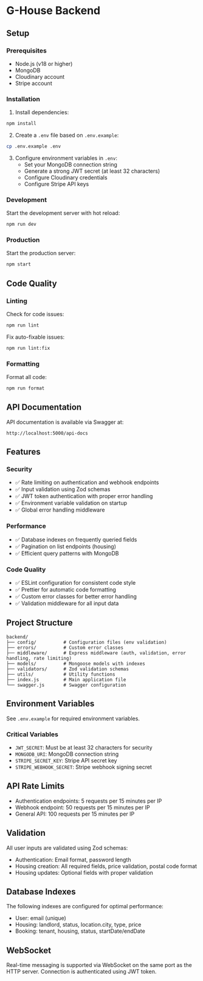 # G-House Backend

## Setup

### Prerequisites
- Node.js (v18 or higher)
- MongoDB
- Cloudinary account
- Stripe account

### Installation

1. Install dependencies:
```bash
npm install
```

2. Create a `.env` file based on `.env.example`:
```bash
cp .env.example .env
```

3. Configure environment variables in `.env`:
   - Set your MongoDB connection string
   - Generate a strong JWT secret (at least 32 characters)
   - Configure Cloudinary credentials
   - Configure Stripe API keys

### Development

Start the development server with hot reload:
```bash
npm run dev
```

### Production

Start the production server:
```bash
npm start
```

## Code Quality

### Linting

Check for code issues:
```bash
npm run lint
```

Fix auto-fixable issues:
```bash
npm run lint:fix
```

### Formatting

Format all code:
```bash
npm run format
```

## API Documentation

API documentation is available via Swagger at:
```
http://localhost:5000/api-docs
```

## Features

### Security
- ✅ Rate limiting on authentication and webhook endpoints
- ✅ Input validation using Zod schemas
- ✅ JWT token authentication with proper error handling
- ✅ Environment variable validation on startup
- ✅ Global error handling middleware

### Performance
- ✅ Database indexes on frequently queried fields
- ✅ Pagination on list endpoints (housing)
- ✅ Efficient query patterns with MongoDB

### Code Quality
- ✅ ESLint configuration for consistent code style
- ✅ Prettier for automatic code formatting
- ✅ Custom error classes for better error handling
- ✅ Validation middleware for all input data

## Project Structure

```
backend/
├── config/          # Configuration files (env validation)
├── errors/          # Custom error classes
├── middleware/      # Express middleware (auth, validation, error handling, rate limiting)
├── models/          # Mongoose models with indexes
├── validators/      # Zod validation schemas
├── utils/           # Utility functions
├── index.js         # Main application file
└── swagger.js       # Swagger configuration
```

## Environment Variables

See `.env.example` for required environment variables.

### Critical Variables
- `JWT_SECRET`: Must be at least 32 characters for security
- `MONGODB_URI`: MongoDB connection string
- `STRIPE_SECRET_KEY`: Stripe API secret key
- `STRIPE_WEBHOOK_SECRET`: Stripe webhook signing secret

## API Rate Limits

- Authentication endpoints: 5 requests per 15 minutes per IP
- Webhook endpoint: 50 requests per 15 minutes per IP
- General API: 100 requests per 15 minutes per IP

## Validation

All user inputs are validated using Zod schemas:
- Authentication: Email format, password length
- Housing creation: All required fields, price validation, postal code format
- Housing updates: Optional fields with proper validation

## Database Indexes

The following indexes are configured for optimal performance:
- User: email (unique)
- Housing: landlord, status, location.city, type, price
- Booking: tenant, housing, status, startDate/endDate

## WebSocket

Real-time messaging is supported via WebSocket on the same port as the HTTP server.
Connection is authenticated using JWT token.
